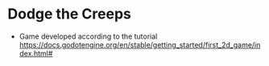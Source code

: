 # Dodge the Creeps

- Game developed according to the tutorial https://docs.godotengine.org/en/stable/getting_started/first_2d_game/index.html#
